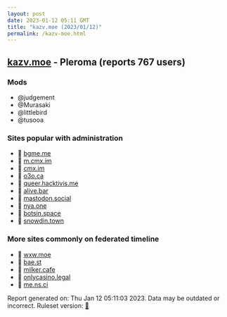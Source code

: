 ```yaml
---
layout: post
date: 2023-01-12 05:11 GMT
title: "kazv.moe (2023/01/12)"
permalink: /kazv-moe.html
---
```



## [kazv.moe](https://kazv.moe) - Pleroma (reports 767 users)

### Mods
 * @judgement
 * @Murasaki
 * @littlebird
 * @tusooa

### Sites popular with administration

* 🐘 [bgme.me](/bgme-me.html)
* 🐘 [m.cmx.im](/m-cmx-im.html)
* 🐘 [cmx.im](/cmx-im.html)
* 🐘 [o3o.ca](/o3o-ca.html)
* 🐘 [queer.hacktivis.me](/queer-hacktivis-me.html)
* 🐘 [alive.bar](/alive-bar.html)
* 🐘 [mastodon.social](/mastodon-social.html)
* 🐘 [nya.one](/nya-one.html)
* 🐘 [botsin.space](/botsin-space.html)
* 🐘 [snowdin.town](/snowdin-town.html)

### More sites commonly on federated timeline

* 🐘 [wxw.moe](/wxw-moe.html)
* 🐘 [bae.st](/bae-st.html)
* 🐘 [milker.cafe](/milker-cafe.html)
* 🐘 [onlycasino.legal](/onlycasino-legal.html)
* 🐘 [me.ns.ci](/me-ns-ci.html)

Report generated on: Thu Jan 12 05:11:03 2023. Data may be outdated or incorrect.
Ruleset version: [🧁](/version-cupcake)
